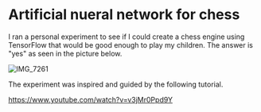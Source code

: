 # Artificial nueral network for chess
I ran a personal experiment to see if I could create a chess engine using TensorFlow that would be good enough to play my children. The answer is "yes" as seen in the picture below.

![IMG_7261](https://github.com/user-attachments/assets/833e63c5-a5f2-46b2-a50a-ab0e9139f11e)

The experiment was inspired and guided by the following tutorial.

https://www.youtube.com/watch?v=v3jMr0Ppd9Y
